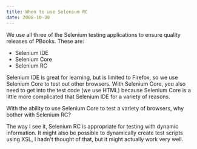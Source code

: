 ```yaml
---
title: When to use Selenium RC 
date: 2008-10-30
---
```

We use all three of the Selenium testing applications to ensure quality releases of PBooks. These are:

<ul><li>Selenium IDE</li><li>Selenium Core</li><li>Selenium RC</li></ul>

Selenium IDE is great for learning, but is limited to Firefox, so we use Selenium Core to test out other browsers. With Selenium Core, you also need to get into the test code (we use HTML) because Selenium Core is a little more complicated that Selenium IDE for a variety of reasons.

With the ability to use Selenium Core to test a variety of browsers, why bother with Selenium RC?

The way I see it, Selenium RC is appropriate for testing with dynamic information. It might also be possible to dynamically create test scripts using XSL, I hadn't thought of that, but it might actually work very well.

